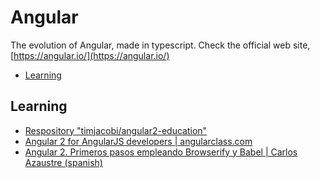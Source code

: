 # Angular 
The evolution of Angular, made in typescript. Check the official web site, [https://angular.io/](https://angular.io/)

- [Learning](#learning)


## Learning
- [Respository "timjacobi/angular2-education"](https://github.com/timjacobi/angular2-education)
- [Angular 2 for AngularJS developers | angularclass.com](https://angularclass.com/angular-2-for-angularjs-developers/)
- [Angular 2. Primeros pasos empleando Browserify y Babel | Carlos Azaustre  (spanish)](https://carlosazaustre.es/blog/angular-2-primeros-pasos/)
